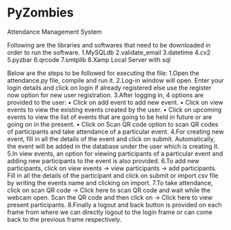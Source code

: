 # PyZombies
Attendance Management System 

Following are the libraries and softwares that need to be downloaded in order to run the software.
  1.MySQLdb
  2.validate_email
  3.datetime 
  4.cv2
  5.pyzbar 
  6.qrcode
  7.smtplib
  8.Xamp Local Server with sql

Below are the steps to be followed for executing the file:
  1.Open the attendance.py file, compile and run it.
  2.Log-in window will open. Enter your login details and click on login if already registered else use the register now option for new user registration.
  3.After logging in, 4 options are provided to the user:
    •	Click on add event to add new event.
    •	Click on view events to view the existing events created by the user.
    •	Click on upcoming events to view the list of events that are going to be held in future or are going on in the present.
    •	Click on Scan QR code option to scan QR codes of participants and take attendance of a particular event.
  4.For creating new event, fill in all the details of the event and click on submit. Automatically, the event will be added in the database under the user which is creating it.
  5.In view events, an option for viewing participants of a particular event and adding new participants to the event is also provided.
  6.To add new participants, click on view events -> view participants -> add participants. Fill in all the details  of the participant and click on submit or import csv file by writing the events name and clicking on import.
  7.To take attendance, click on scan QR code -> Click here to scan QR code and wait while the webcam open. Scan the QR code and then click on -> Click here to view present participants.
  8.Finally a logout and back button is provided on each frame from where we can directly logout to the login frame or can come back to the previous frame respectively.
